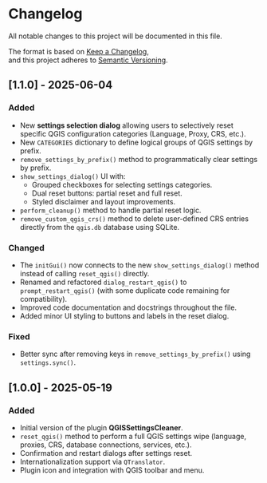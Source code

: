 # Changelog

All notable changes to this project will be documented in this file.

The format is based on [Keep a Changelog](https://keepachangelog.com/en/1.0.0/),  
and this project adheres to [Semantic Versioning](https://semver.org/spec/v2.0.0.html).

## [1.1.0] - 2025-06-04
### Added
- New **settings selection dialog** allowing users to selectively reset specific QGIS configuration categories (Language, Proxy, CRS, etc.).
- New `CATEGORIES` dictionary to define logical groups of QGIS settings by prefix.
- `remove_settings_by_prefix()` method to programmatically clear settings by prefix.
- `show_settings_dialog()` UI with:
  - Grouped checkboxes for selecting settings categories.
  - Dual reset buttons: partial reset and full reset.
  - Styled disclaimer and layout improvements.
- `perform_cleanup()` method to handle partial reset logic.
- `remove_custom_qgis_crs()` method to delete user-defined CRS entries directly from the `qgis.db` database using SQLite.

### Changed
- The `initGui()` now connects to the new `show_settings_dialog()` method instead of calling `reset_qgis()` directly.
- Renamed and refactored `dialog_restart_qgis()` to `prompt_restart_qgis()` (with some duplicate code remaining for compatibility).
- Improved code documentation and docstrings throughout the file.
- Added minor UI styling to buttons and labels in the reset dialog.

### Fixed
- Better sync after removing keys in `remove_settings_by_prefix()` using `settings.sync()`.

## [1.0.0] - 2025-05-19
### Added
- Initial version of the plugin **QGISSettingsCleaner**.
- `reset_qgis()` method to perform a full QGIS settings wipe (language, proxies, CRS, database connections, services, etc.).
- Confirmation and restart dialogs after settings reset.
- Internationalization support via `QTranslator`.
- Plugin icon and integration with QGIS toolbar and menu.